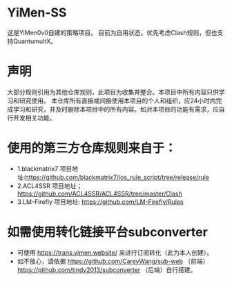 # YiMen-SS
  这是YiMen0v0自建的策略项目。
  目前为自用状态，优先考虑Clash规则，但也支持QuantumultX。
  
# 声明 
大部分规则引用为其他仓库规则，此项目为收集并整合。本项目中所有内容只供学习和研究使用。
本仓库所有直接或间接使用本项目的个人和组织，应24小时内完成学习和研究，并及时删除本项目中的所有内容。如对本项目的功能有需求，应自行开发相关功能。

# 使用的第三方仓库规则来自于：
* 1.blackmatrix7 项目地址:https://github.com/blackmatrix7/ios_rule_script/tree/release/rule
* 2.ACL4SSR 项目地址；https://github.com/ACL4SSR/ACL4SSR/tree/master/Clash
* 3.LM-Firefly 项目地址: https://github.com/LM-Firefly/Rules

# 如需使用转化链接平台subconverter
* 可使用 https://trans.yimen.website/ 来进行订阅转化（此为本人创建）。
* 如不放心，请依据 https://github.com/CareyWang/sub-web （前端） https://github.com/tindy2013/subconverter （后端）自行搭建。
